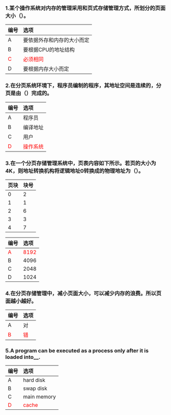 ### 1.某个操作系统对内存的管理采用和页式存储管理方式，所划分的页面大小（）。
|编号|选项|
|:-|:-|
|A|要依据外存和内存的大小而定|
|B|要根据CPU的地址结构|
|<font color="red">C|<font color="red">必须相同|
|D|要根据内存大小而定|

### 2.在分页系统环境下，程序员编制的程序，其地址空间是连续的，分页是由（）完成的。
|编号|选项|
|:-|:-|
|A|程序员|
|B|编译地址|
|C|用户|
|<font color="red">D|<font color="red">操作系统|

### 3.在一个分页存储管理系统中，页表内容如下所示。若页的大小为4K，则地址转换机构将逻辑地址0转换成的物理地址为（）。
|页块|块号|
|:-|:-|
|0|2|
|1|1|
|2|6|
|3|3|
|4|7|

|编号|选项|
|:-|:-|
|<font color="red">A|<font color="red">8192|
|B|4096|
|C|2048|
|D|1024|

### 4.在分页存储管理中，减小页面大小，可以减少内存的浪费。所以页面越小越好。
|编号|选项|
|:-|:-|
|A|对|
|<font color="red">B|<font color="red">错|

### 5.A program can be executed as a process only after it is loaded into__.
|编号|选项|
|:-|:-|
|A|hard disk|
|B|swap disk|
|C|main memory|
|<font color="red">D|<font color="red">cache|


